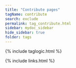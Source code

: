 ```yaml
---
title: "Contribute pages"
tagName: contribute
search: exclude
permalink: tag_contribute.html
sidebar: mydoc_sidebar
hide_sidebar: true
folder: tags
---
```


{% include taglogic.html %}

{% include links.html %}
